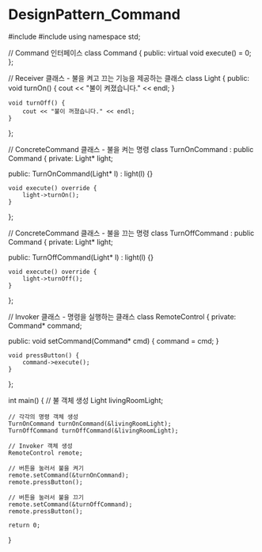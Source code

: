 # DesignPattern_Command
#include <iostream>
#include <vector>
using namespace std;

// Command 인터페이스
class Command {
public:
    virtual void execute() = 0;
};

// Receiver 클래스 - 불을 켜고 끄는 기능을 제공하는 클래스
class Light {
public:
    void turnOn() {
        cout << "불이 켜졌습니다." << endl;
    }

    void turnOff() {
        cout << "불이 꺼졌습니다." << endl;
    }
};

// ConcreteCommand 클래스 - 불을 켜는 명령
class TurnOnCommand : public Command {
private:
    Light* light;

public:
    TurnOnCommand(Light* l) : light(l) {}

    void execute() override {
        light->turnOn();
    }
};

// ConcreteCommand 클래스 - 불을 끄는 명령
class TurnOffCommand : public Command {
private:
    Light* light;

public:
    TurnOffCommand(Light* l) : light(l) {}

    void execute() override {
        light->turnOff();
    }
};

// Invoker 클래스 - 명령을 실행하는 클래스
class RemoteControl {
private:
    Command* command;

public:
    void setCommand(Command* cmd) {
        command = cmd;
    }

    void pressButton() {
        command->execute();
    }
};

int main() {
    // 불 객체 생성
    Light livingRoomLight;

    // 각각의 명령 객체 생성
    TurnOnCommand turnOnCommand(&livingRoomLight);
    TurnOffCommand turnOffCommand(&livingRoomLight);

    // Invoker 객체 생성
    RemoteControl remote;

    // 버튼을 눌러서 불을 켜기
    remote.setCommand(&turnOnCommand);
    remote.pressButton();

    // 버튼을 눌러서 불을 끄기
    remote.setCommand(&turnOffCommand);
    remote.pressButton();

    return 0;
}
